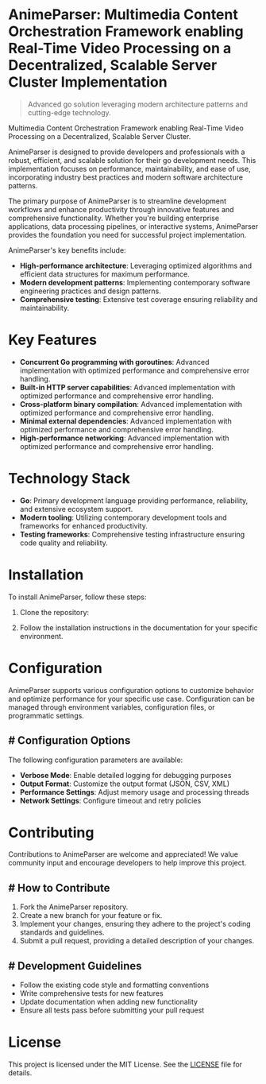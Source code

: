 <!-- fallback_AnimeParser_20251021152901_93059 -->

# AnimeParser: Multimedia Content Orchestration Framework enabling Real-Time Video Processing on a Decentralized, Scalable Server Cluster Implementation
> Advanced go solution leveraging modern architecture patterns and cutting-edge technology.

Multimedia Content Orchestration Framework enabling Real-Time Video Processing on a Decentralized, Scalable Server Cluster.

AnimeParser is designed to provide developers and professionals with a robust, efficient, and scalable solution for their go development needs. This implementation focuses on performance, maintainability, and ease of use, incorporating industry best practices and modern software architecture patterns.

The primary purpose of AnimeParser is to streamline development workflows and enhance productivity through innovative features and comprehensive functionality. Whether you're building enterprise applications, data processing pipelines, or interactive systems, AnimeParser provides the foundation you need for successful project implementation.

AnimeParser's key benefits include:

* **High-performance architecture**: Leveraging optimized algorithms and efficient data structures for maximum performance.
* **Modern development patterns**: Implementing contemporary software engineering practices and design patterns.
* **Comprehensive testing**: Extensive test coverage ensuring reliability and maintainability.

# Key Features

* **Concurrent Go programming with goroutines**: Advanced implementation with optimized performance and comprehensive error handling.
* **Built-in HTTP server capabilities**: Advanced implementation with optimized performance and comprehensive error handling.
* **Cross-platform binary compilation**: Advanced implementation with optimized performance and comprehensive error handling.
* **Minimal external dependencies**: Advanced implementation with optimized performance and comprehensive error handling.
* **High-performance networking**: Advanced implementation with optimized performance and comprehensive error handling.

# Technology Stack

* **Go**: Primary development language providing performance, reliability, and extensive ecosystem support.
* **Modern tooling**: Utilizing contemporary development tools and frameworks for enhanced productivity.
* **Testing frameworks**: Comprehensive testing infrastructure ensuring code quality and reliability.

# Installation

To install AnimeParser, follow these steps:

1. Clone the repository:


2. Follow the installation instructions in the documentation for your specific environment.

# Configuration

AnimeParser supports various configuration options to customize behavior and optimize performance for your specific use case. Configuration can be managed through environment variables, configuration files, or programmatic settings.

## # Configuration Options

The following configuration parameters are available:

* **Verbose Mode**: Enable detailed logging for debugging purposes
* **Output Format**: Customize the output format (JSON, CSV, XML)
* **Performance Settings**: Adjust memory usage and processing threads
* **Network Settings**: Configure timeout and retry policies

# Contributing

Contributions to AnimeParser are welcome and appreciated! We value community input and encourage developers to help improve this project.

## # How to Contribute

1. Fork the AnimeParser repository.
2. Create a new branch for your feature or fix.
3. Implement your changes, ensuring they adhere to the project's coding standards and guidelines.
4. Submit a pull request, providing a detailed description of your changes.

## # Development Guidelines

* Follow the existing code style and formatting conventions
* Write comprehensive tests for new features
* Update documentation when adding new functionality
* Ensure all tests pass before submitting your pull request

# License

This project is licensed under the MIT License. See the [LICENSE](https://github.com/Hantan1080/AnimeParser/blob/main/LICENSE) file for details.
